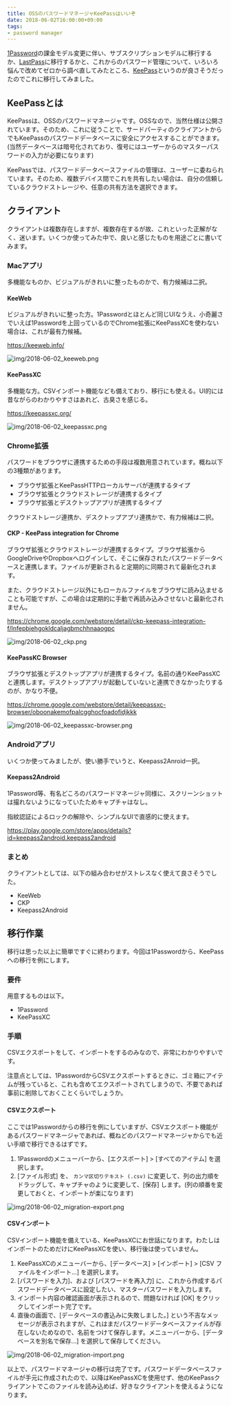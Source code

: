 ```yaml
---
title: OSSのパスワードマネージャKeePassはいいぞ
date: 2018-06-02T16:00:00+09:00
tags:
- password manager
---
```


[1Password](https://1password.com/)の課金モデル変更に伴い、サブスクリプションモデルに移行するか、[LastPass](https://www.lastpass.com/ja)に移行するかと、これからのパスワード管理について、いろいろ悩んで改めてゼロから調べ直してみたところ、[KeePass](https://keepass.info/)というのが良さそうだったのでこれに移行してみました。



## KeePassとは

KeePassは、OSSのパスワードマネージャです。OSSなので、当然仕様は公開されています。そのため、これに従うことで、サードパーティのクライアントからでもKeePassのパスワードデータベースに安全にアクセスすることができます。(当然データベースは暗号化されており、復号にはユーザーからのマスターパスワードの入力が必要になります)

KeePassでは、パスワードデータベースファイルの管理は、ユーザーに委ねられています。そのため、複数デバイス間でこれを共有したい場合は、自分の信頼しているクラウドストレージや、任意の共有方法を選択できます。



## クライアント

クライアントは複数存在しますが、複数存在するが故、これといった正解がなく、迷います。いくつか使ってみた中で、良いと感じたものを用途ごとに書いてみます。



### Macアプリ

多機能なものか、ビジュアルがきれいに整ったものかで、有力候補は二択。



#### KeeWeb

ビジュアルがきれいに整った方。1Passwordとほとんど同じUIなうえ、小奇麗さでいえば1Passwordを上回っているのでChrome拡張にKeePassXCを使わない場合は、これが最有力候補。

https://keeweb.info/

![img/2018-06-02_keeweb.png](img/2018-06-02_keeweb.png)



#### KeePassXC

多機能な方。CSVインポート機能なども備えており、移行にも使える。UI的には昔ながらのわかりやすさはあれど、古臭さを感じる。

https://keepassxc.org/

![img/2018-06-02_keepassxc.png](img/2018-06-02_keepassxc.png)



### Chrome拡張

パスワードをブラウザに連携するための手段は複数用意されています。概ね以下の3種類があります。

- ブラウザ拡張とKeePassHTTPローカルサーバが連携するタイプ
- ブラウザ拡張とクラウドストレージが連携するタイプ
- ブラウザ拡張とデスクトップアプリが連携するタイプ

クラウドストレージ連携か、デスクトップアプリ連携かで、有力候補は二択。



#### CKP - KeePass integration for Chrome

ブラウザ拡張とクラウドストレージが連携するタイプ。ブラウザ拡張からGoogleDriveやDropboxへログインして、そこに保存されたパスワードデータベースと連携します。ファイルが更新されると定期的に同期されて最新化されます。

また、クラウドストレージ以外にもローカルファイルをブラウザに読み込ませることも可能ですが、この場合は定期的に手動で再読み込みさせないと最新化されません。

https://chrome.google.com/webstore/detail/ckp-keepass-integration-f/lnfepbjehgokldcaljagbmchhnaaogpc

![img/2018-06-02_ckp.png](img/2018-06-02_ckp.png)



#### KeePassKC Browser

ブラウザ拡張とデスクトップアプリが連携するタイプ。名前の通りKeePassXCと連携します。デスクトップアプリが起動していないと連携できなかったりするのが、かなり不便。

https://chrome.google.com/webstore/detail/keepassxc-browser/oboonakemofpalcgghocfoadofidjkkk

![img/2018-06-02_keepassxc-browser.png](img/2018-06-02_keepassxc-browser.png)



### Androidアプリ

いくつか使ってみましたが、使い勝手でいうと、Keepass2Anroid一択。



#### Keepass2Android

1Password等、有名どころのパスワードマネージャ同様に、スクリーンショットは撮れないようになっていたためキャプチャはなし。

指紋認証によるロックの解除や、シンプルなUIで直感的に使えます。

https://play.google.com/store/apps/details?id=keepass2android.keepass2android



### まとめ

クライアントとしては、以下の組み合わせがストレスなく使えて良さそうでした。

- KeeWeb
- CKP
- Keepass2Android



## 移行作業

移行は思った以上に簡単ですぐに終わります。今回は1Passwordから、KeePassへの移行を例にします。



### 要件

用意するものは以下。

- 1Password
- KeePassXC



### 手順

CSVエクスポートをして、インポートをするのみなので、非常にわかりやすいです。

注意点としては、1PasswordからCSVエクスポートするときに、ゴミ箱にアイテムが残っていると、これも含めてエクスポートされてしまうので、不要であれば事前に削除しておくことくらいでしょうか。



#### CSVエクスポート

ここでは1Passwordからの移行を例にしていますが、CSVエクスポート機能があるパスワードマネージャであれば、概ねどのパスワードマネージャからでも近い手順で移行できるはずです。

1. 1Passwordのメニューバーから、[エクスポート] > [すべてのアイテム] を選択します。
2. [ファイル形式] を、 `カンマ区切りテキスト (.csv)` に変更して、列の出力順をドラッグして、キャプチャのように変更して、[保存] します。(列の順番を変更しておくと、インポートが楽になります)

![img/2018-06-02_migration-export.png](img/2018-06-02_migration-export.png)



#### CSVインポート

CSVインポート機能を備えている、KeePassXCにお世話になります。わたしはインポートのためだけにKeePassXCを使い、移行後は使っていません。

1. KeePassXCのメニューバーから、[データベース] > [インポート] > [CSV ファイルをインポート...] を選択します。
2. [パスワードを入力]、および [パスワードを再入力] に、これから作成するパスワードデータベースに設定したい、マスターパスワードを入力します。
3. インポート内容の確認画面が表示されるので、問題なければ [OK] をクリックしてインポート完了です。
4. 直後の画面で、[データベースの書込みに失敗しました。] という不吉なメッセージが表示されますが、これはまだパスワードデータベースファイルが存在しないためなので、名前をつけて保存します。メニューバーから、[データベースを別名で保存...] を選択して保存してください。

![img/2018-06-02_migration-import.png](img/2018-06-02_migration-import.png)



以上で、パスワードマネージャの移行は完了です。パスワードデータベースファイルが手元に作成されたので、以降はKeePassXCを使用せず、他のKeePassクライアントでこのファイルを読み込めば、好きなクライアントを使えるようになります。

